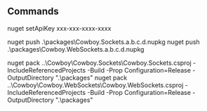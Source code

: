 Commands
------------
nuget setApiKey xxx-xxx-xxxx-xxxx

nuget push .\packages\Cowboy.Sockets.a.b.c.d.nupkg
nuget push .\packages\Cowboy.WebSockets.a.b.c.d.nupkg

nuget pack ..\Cowboy\Cowboy.Sockets\Cowboy.Sockets.csproj -IncludeReferencedProjects -Build -Prop Configuration=Release -OutputDirectory ".\packages"
nuget pack ..\Cowboy\Cowboy.WebSockets\Cowboy.WebSockets.csproj -IncludeReferencedProjects -Build -Prop Configuration=Release -OutputDirectory ".\packages"
